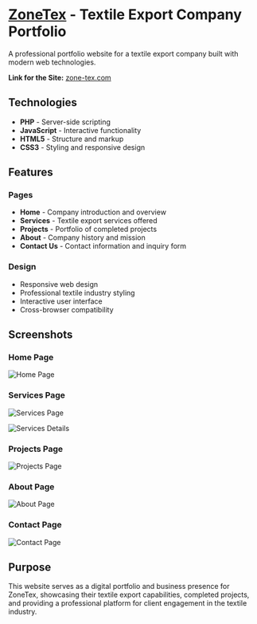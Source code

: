 # <a href="https://zone-tex.com/" target="_blank">ZoneTex</a>  - Textile Export Company Portfolio

A professional portfolio website for a textile export company built with modern web technologies.

**Link for the Site:**   <a href="https://zone-tex.com/" target="_blank">zone-tex.com</a> 


## Technologies

- **PHP** - Server-side scripting
- **JavaScript** - Interactive functionality
- **HTML5** - Structure and markup
- **CSS3** - Styling and responsive design

## Features

### Pages
- **Home** - Company introduction and overview
- **Services** - Textile export services offered
- **Projects** - Portfolio of completed projects
- **About** - Company history and mission
- **Contact Us** - Contact information and inquiry form

### Design
- Responsive web design
- Professional textile industry styling
- Interactive user interface
- Cross-browser compatibility

## Screenshots

### Home Page
![Home Page](./assets/screencapture-zone-tex-2025-09-25-16_31_18.png)

### Services Page
![Services Page](./assets/screencapture-zone-tex-services-2025-09-25-16_31_48.png)

![Services Details](./assets/screencapture-zone-tex-services-2025-09-25-16_32_07.png)

### Projects Page
![Projects Page](./assets/screencapture-zone-tex-projects-2025-09-25-16_35_38.png)

### About Page
![About Page](./assets/screencapture-zone-tex-about-2025-09-25-16_35_23.png)

### Contact Page
![Contact Page](./assets/screencapture-zone-tex-contact-2025-09-25-16_33_05.png)

## Purpose

This website serves as a digital portfolio and business presence for ZoneTex, showcasing their textile export capabilities, completed projects, and providing a professional platform for client engagement in the textile industry.
